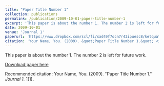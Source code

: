 ```yaml
---
title: "Paper Title Number 1"
collection: publications
permalink: /publication/2009-10-01-paper-title-number-1
excerpt: 'This paper is about the number 1. The number 2 is left for future work.'
date: 2009-10-01
venue: 'Journal 1'
paperurl: 'https://www.dropbox.com/scl/fi/sad49f7ocn7r43ipuesc8/ketquatrunglap.pdf?rlkey=covk8imhgg0apr249kgroh26o&st=cq6atjsd&dl=0'
citation: 'Your Name, You. (2009). &quot;Paper Title Number 1.&quot; <i>Journal 1</i>. 1(1).'
---
```

This paper is about the number 1. The number 2 is left for future work.

[Download paper here](https://www.dropbox.com/scl/fi/sad49f7ocn7r43ipuesc8/ketquatrunglap.pdf?rlkey=covk8imhgg0apr249kgroh26o&st=cq6atjsd&dl=0)

Recommended citation: Your Name, You. (2009). "Paper Title Number 1." <i>Journal 1</i>. 1(1).
